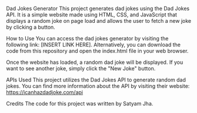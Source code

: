 Dad Jokes Generator
This project generates dad jokes using the Dad Jokes API. It is a simple website made using HTML, CSS, and JavaScript that displays a random joke on page load and allows the user to fetch a new joke by clicking a button.

How to Use
You can access the dad jokes generator by visiting the following link: [INSERT LINK HERE]. Alternatively, you can download the code from this repository and open the index.html file in your web browser.

Once the website has loaded, a random dad joke will be displayed. If you want to see another joke, simply click the "New Joke" button.

APIs Used
This project utilizes the Dad Jokes API to generate random dad jokes. You can find more information about the API by visiting their website: https://icanhazdadjoke.com/api

Credits
The code for this project was written by Satyam Jha.

